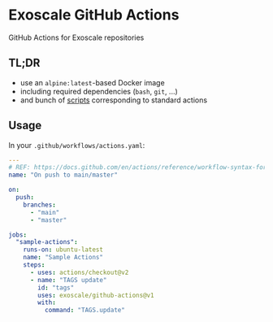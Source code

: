 Exoscale GitHub Actions
=======================

GitHub Actions for Exoscale repositories

TL;DR
-----
- use an `alpine:latest`-based Docker image
- including required dependencies (`bash`, `git`, ...)
- and bunch of [scripts](./scripts) corresponding to standard actions

Usage
-----

In your `.github/workflows/actions.yaml`:

```yaml
---
# REF: https://docs.github.com/en/actions/reference/workflow-syntax-for-github-actions
name: "On push to main/master"

on:
  push:
    branches:
      - "main"
      - "master"

jobs:
  "sample-actions":
    runs-on: ubuntu-latest
    name: "Sample Actions"
    steps:
      - uses: actions/checkout@v2
      - name: "TAGS update"
        id: "tags"
        uses: exoscale/github-actions@v1
        with:
          command: "TAGS.update"
```
